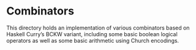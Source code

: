 # Combinators

This directory holds an implementation of various combinators based on Haskell Curry’s BCKW variant, including some basic boolean logical operators as well as some basic arithmetic using Church encodings.
